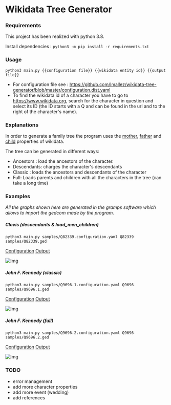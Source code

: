 # Wikidata Tree Generator

### Requirements

This project has been realized with python 3.8.

Install dependencies : `python3 -m pip install -r requirements.txt`

### Usage
    
```python3 main.py {{configuration file}} {{wikidata entity id}} {{output file}}```

* For configuration file see : https://github.com/lmallez/wikidata-tree-generator/blob/master/configuration.dist.yaml
* To find the wikidata id of a character you have to go to https://www.wikidata.org, search for the character in question and select its ID (the ID starts with a Q and can be found in the url and to the right of the character's name).


### Explanations

In order to generate a family tree the program uses the [mother](https://www.wikidata.org/wiki/Property:P25), [father](https://www.wikidata.org/wiki/Property:P22) and [child](https://www.wikidata.org/wiki/Property:P40) properties of wikidata.

The tree can be generated in different ways:
- Ancestors : load the ancestors of the character.
- Descendants: charges the character's descendants
- Classic : loads the ancestors and descendants of the character
- Full: Loads parents and children with all the characters in the tree (can take a long time)

### Examples

*All the graphs shown here are generated in the gramps software which allows to import the gedcom made by the program.*

##### Clovis (descendants & load_men_children)

```python3 main.py samples/Q82339.configuration.yaml Q82339 samples/Q82339.ged```

[Configuration](samples/Q823339.configuration.yaml)
[Output](samples/Q823339.ged)

![img](samples/Q82339.png)

##### John F. Kennedy (classic)

```python3 main.py samples/Q9696.1.configuration.yaml Q9696 samples/Q9696.1.ged```

[Configuration](samples/Q9696.1.configuration.yaml)
[Output](samples/Q9696.1.ged)

![img](samples/Q9696.1.png)

##### John F. Kennedy (full)

```python3 main.py samples/Q9696.2.configuration.yaml Q9696 samples/Q9696.2.ged```

[Configuration](samples/Q9696.2.configuration.yaml)
[Output](samples/Q9696.2.ged)

![img](samples/Q9696.2.png)


### TODO

* error management
* add more character properties
* add more event (wedding)
* add references
